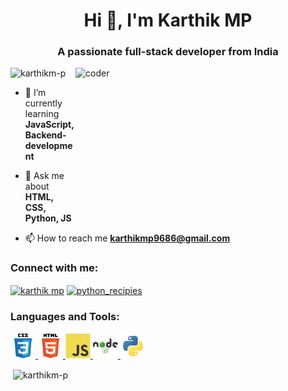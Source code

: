 <h1 align="center">Hi 👋, I'm Karthik MP</h1>
<h3 align="center">A passionate full-stack developer from India</h3>
<img  alt="coder" src="https://cdn.dribbble.com/users/1019864/screenshots/3079099/codeloop.gif" align="right" width="400px" height="250px">
<p align="left"> <img src="https://komarev.com/ghpvc/?username=karthikm-p&label=Profile%20views&color=0e75b6&style=flat" alt="karthikm-p" /> </p>

- 🌱 I’m currently learning **JavaScript, Backend-development**

- 💬 Ask me about **HTML, CSS, Python, JS**

- 📫 How to reach me **karthikmp9686@gmail.com**

<h3 align="left">Connect with me:</h3>
<p align="left">
<a href="https://linkedin.com/in/karthik mp" target="blank"><img align="center" src="https://raw.githubusercontent.com/rahuldkjain/github-profile-readme-generator/master/src/images/icons/Social/linked-in-alt.svg" alt="karthik mp" height="30" width="40" /></a>
<a href="https://instagram.com/python_recipies" target="blank"><img align="center" src="https://raw.githubusercontent.com/rahuldkjain/github-profile-readme-generator/master/src/images/icons/Social/instagram.svg" alt="python_recipies" height="30" width="40" /></a>
</p>

<h3 align="left">Languages and Tools:</h3>
<p align="left"> <a href="https://www.w3schools.com/css/" target="_blank" rel="noreferrer"> <img src="https://raw.githubusercontent.com/devicons/devicon/master/icons/css3/css3-original-wordmark.svg" alt="css3" width="40" height="40"/> </a> <a href="https://www.w3.org/html/" target="_blank" rel="noreferrer"> <img src="https://raw.githubusercontent.com/devicons/devicon/master/icons/html5/html5-original-wordmark.svg" alt="html5" width="40" height="40"/> </a> <a href="https://developer.mozilla.org/en-US/docs/Web/JavaScript" target="_blank" rel="noreferrer"> <img src="https://raw.githubusercontent.com/devicons/devicon/master/icons/javascript/javascript-original.svg" alt="javascript" width="40" height="40"/> </a> <a href="https://nodejs.org" target="_blank" rel="noreferrer"> <img src="https://raw.githubusercontent.com/devicons/devicon/master/icons/nodejs/nodejs-original-wordmark.svg" alt="nodejs" width="40" height="40"/> </a> <a href="https://www.python.org" target="_blank" rel="noreferrer"> <img src="https://raw.githubusercontent.com/devicons/devicon/master/icons/python/python-original.svg" alt="python" width="40" height="40"/> </a> </p>

<p>&nbsp;<img align="center" src="https://github-readme-stats.vercel.app/api?username=karthikm-p&show_icons=true&locale=en" alt="karthikm-p" /></p>
